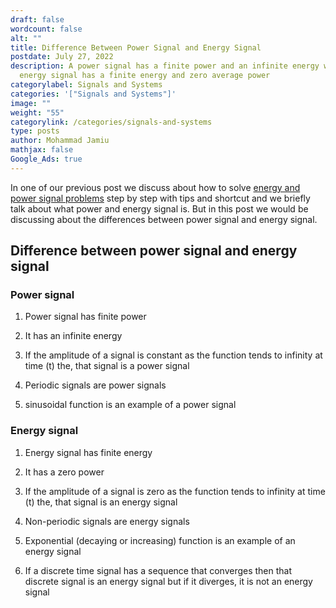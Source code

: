 ```yaml
---
draft: false
wordcount: false
alt: ""
title: Difference Between Power Signal and Energy Signal
postdate: July 27, 2022
description: A power signal has a finite power and an infinite energy while an
  energy signal has a finite energy and zero average power
categorylabel: Signals and Systems
categories: '["Signals and Systems"]'
image: ""
weight: "55"
categorylink: /categories/signals-and-systems
type: posts
author: Mohammad Jamiu
mathjax: false
Google_Ads: true
---
```


In one of our previous post we discuss about how to solve <a href="/signal-and-system/how-do-you-solve-energy-and-power-signals-problem/">energy and power signal problems</a> step by step with tips and shortcut and we briefly talk about what power and energy signal is. But in this post we would be discussing about the differences between power signal and energy signal.

## Difference between power signal and energy signal

### Power signal

1. Power signal has finite power

2. It has an infinite energy
3. If the amplitude of a signal is constant as the function tends to infinity at time (t) the, that signal is a power signal
4. Periodic signals are power signals
5. sinusoidal function is an example of a power signal

### Energy signal

1. Energy signal has finite energy

2. It has a zero power
3. If the amplitude of a signal is zero as the function tends to infinity at time (t) the, that signal is an energy signal
4. Non-periodic signals are energy signals
5. Exponential (decaying or increasing) function is an example of an energy signal
6. If a discrete time signal has a sequence that converges then that discrete signal is an energy signal but if it diverges, it is not an energy signal
